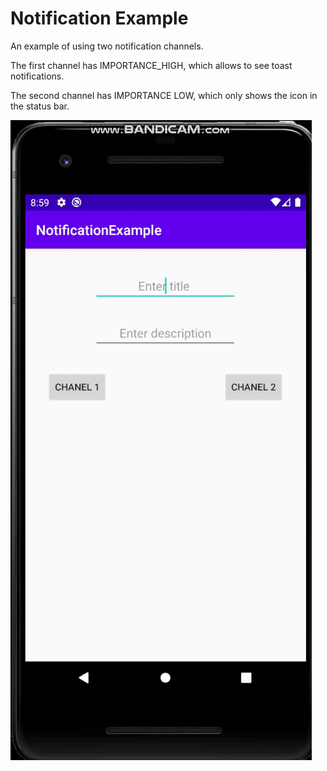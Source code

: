# Notification Example

An example of using two notification channels.

The first channel has IMPORTANCE_HIGH, which allows to see toast notifications.

The second channel has IMPORTANCE LOW, which only shows the icon in the status bar.

<img src="https://github.com/PavelMaltsev20/Notification-Example/blob/master/gif/notification_gif.gif">
